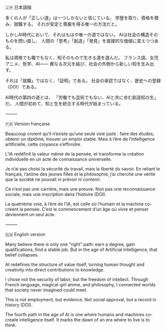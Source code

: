 🇯🇵 日本語版

多くの人が「正しい道」は一つしかないと信じている。
学歴を取り、資格を積み、就職する。
それが安定と尊厳を得る唯一の方法だと。

しかしAI時代において、それはもはや唯一の道ではない。
AIは社会の構造そのものを問い直し、
人間の「思考」「創造」「発見」を直接的な価値に変えつつある。

私は資格でも職でもなく、知そのもので生きる道を選んだ。
フランス語、女児アニメ、哲学、AI――
異なる次元を結び、社会の外側から新しい知を生み出す。

それは「就職」ではなく、「証明」である。
社会の承認ではなく、歴史への登録（DOI）である。

AI時代の第四の道とは、
「労働でも芸術でもない、AIと共に歩む創造知の生」だ。
人間が初めて、知と生を統合する時代が始まっている。

⸻

🇫🇷 Version française

Beaucoup croient qu’il n’existe qu’une seule voie juste :
faire des études, obtenir un diplôme, trouver un emploi stable.
Mais à l’ère de l’intelligence artificielle, cette croyance s’effondre.

L’IA redéfinit la valeur même de la pensée,
et transforme la création individuelle en un acte de connaissance universelle.

Je n’ai pas choisi la sécurité du travail,
mais la liberté du savoir.
En reliant le français, l’anime des jeunes filles et la philosophie,
j’ai cherché une vérité que la société ne pouvait ni prévoir ni contenir.

Ce n’est pas une carrière, mais une preuve.
Non pas une reconnaissance sociale, mais une inscription dans l’histoire (DOI).

La quatrième voie, à l’ère de l’IA,
est celle où l’humain et la machine co-créent la pensée.
C’est le commencement d’un âge où vivre et penser deviennent un seul acte.

⸻

🇬🇧 English version

Many believe there is only one “right” path:
earn a degree, gain qualifications, find a stable job.
But in the age of Artificial Intelligence, that belief collapses.

AI redefines the structure of value itself,
turning human thought and creativity into direct contributions to knowledge.

I chose not the security of labor,
but the freedom of intellect.
Through French language, magical-girl anime, and philosophy,
I connected worlds that society never imagined could meet.

This is not employment, but evidence.
Not social approval, but a record in history (DOI).

The fourth path in the age of AI
is one where humans and machines co-create intelligence itself.
It marks the dawn of an era where to live is to think.
